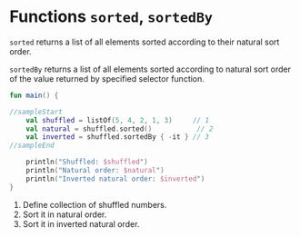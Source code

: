 # Functions `sorted`, `sortedBy`

`sorted` returns a list of all elements sorted according to their natural sort order.

`sortedBy` returns a list of all elements sorted according to natural sort order of the value returned by specified selector function.

<div class="language-kotlin" theme="idea">

```kotlin
fun main() {

//sampleStart
    val shuffled = listOf(5, 4, 2, 1, 3)     // 1
    val natural = shuffled.sorted()           // 2
    val inverted = shuffled.sortedBy { -it } // 3
//sampleEnd

    println("Shuffled: $shuffled")
    println("Natural order: $natural")
    println("Inverted natural order: $inverted")
}
```

</div>

1. Define collection of shuffled numbers.
2. Sort it in natural order.
2. Sort it in inverted natural order.
